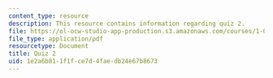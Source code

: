 ```yaml
---
content_type: resource
description: This resource contains information regarding quiz 2.
file: https://ol-ocw-studio-app-production.s3.amazonaws.com/courses/1-00-introduction-to-computers-and-engineering-problem-solving-spring-2012/1e2a6b811f1fce7d4faedb24e67b8673_MIT1_00S12_Quiz2_F08.pdf
file_type: application/pdf
resourcetype: Document
title: Quiz 2
uid: 1e2a6b81-1f1f-ce7d-4fae-db24e67b8673
---
```

